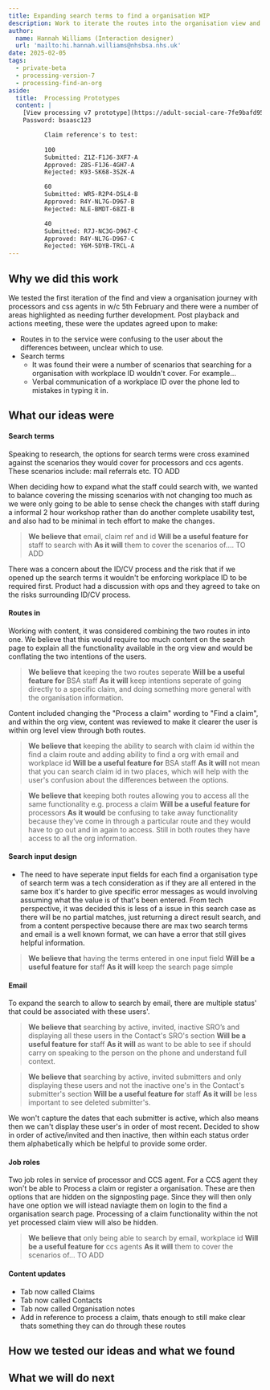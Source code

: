 ```yaml
---
title: Expanding search terms to find a organisation WIP
description: Work to iterate the routes into the organisation view and the search terms used to cover all the scenarios.
author:
  name: Hannah Williams (Interaction designer)
  url: 'mailto:hi.hannah.williams@nhsbsa.nhs.uk'
date: 2025-02-05
tags:
  - private-beta
  - processing-version-7
  - processing-find-an-org
aside:
  title:  Processing Prototypes
  content: |
    [View processing v7 prototype](https://adult-social-care-7fe9bafd955a.herokuapp.com/processing/prototypes/design/v7/) 
    Password: bsaasc123

          Claim reference's to test:
          
          100
          Submitted: Z1Z-F1J6-3XF7-A
          Approved: Z8S-F1J6-4GH7-A
          Rejected: K93-SK68-3S2K-A

          60
          Submitted: WR5-R2P4-DSL4-B
          Approved: R4Y-NL7G-D967-B
          Rejected: NLE-BMDT-68ZI-B

          40
          Submitted: R7J-NC3G-D967-C
          Approved: R4Y-NL7G-D967-C
          Rejected: Y6M-5DYB-TRCL-A
---
```


## Why we did this work
We tested the first iteration of the find and view a organisation journey with processors and css agents in w/c 5th February and there were a number of areas highlighted as needing further development. Post playback and actions meeting, these were the updates agreed upon to make:

- Routes in to the service were confusing to the user about the differences between, unclear which to use.
- Search terms
  - It was found their were a number of scenarios that searching for a organisation with workplace ID wouldn't cover. For example...
  - Verbal communication of a workplace ID over the phone led to mistakes in typing it in.

## What our ideas were

#### Search terms 
Speaking to research, the options for search terms were cross examined against the scenarios they would cover for processors and ccs agents. These scenarios include: mail referrals etc. TO ADD

When deciding how to expand what the staff could search with, we wanted to balance covering the missing scenarios with not changing too much as we were only going to be able to sense check the changes with staff during a informal 2 hour workshop rather than do another complete usability test, and also had to be minimal in tech effort to make the changes.

>**We believe that** email, claim ref and id
>**Will be a useful feature for** staff to search with
>**As it will** them to cover the scenarios of.... TO ADD

There was a concern about the ID/CV process and the risk that if we opened up the search terms it wouldn't be enforcing workplace ID to be required first. Product had a discussion with ops and they agreed to take on the risks surrounding ID/CV process. 

#### Routes in 

Working with content, it was considered combining the two routes in into one. We believe that this would require too much content on the search page to explain all the functionality available in the org view and would be conflating the two intentions of the users.

>**We believe that** keeping the two routes seperate
>**Will be a useful feature for** BSA staff
>**As it will** keep intentions seperate of going directly to a specific claim, and doing something more general with the organisation information.

Content included changing the "Process a claim" wording to "Find a claim", and within the org view, content was reviewed to make it clearer the user is within org level view through both routes.

>**We believe that** keeping the ability to search with claim id within the find a claim route and adding ability to find a org with email and workplace id
>**Will be a useful feature for** BSA staff
>**As it will** not mean that you can search claim id in two places, which will help with the user's confusion about the differences between the options.

>**We believe that** keeping both routes allowing you to access all the same functionality e.g. process a claim
>**Will be a useful feature for** processors
>**As it would** be confusing to take away functionality because they’ve come in through a particular route and they would have to go out and in again to access. Still in both routes they have access to all the org information.


#### Search input design 
* The need to have seperate input fields for each find a organisation type of search term was a tech consideration as if they are all entered in the same box it's harder to give specific error messages as would involving assuming what the value is of that's been entered. From tech perspective, it was decided this is less of a issue in this search case as there will be no partial matches, just returning a direct result search, and from a content perspective because there are max two search terms and email is a well known format, we can have a error that still gives helpful information.

>**We believe that** having the terms entered in one input field
>**Will be a useful feature for** staff
>**As it will** keep the search page simple


#### Email
To expand the search to allow to search by email, there are multiple status' that could be associated with these users'.

>**We believe that** searching by active, invited, inactive SRO’s and displaying all these users in the Contact's SRO's section
>**Will be a useful feature for** staff
>**As it will** as want to be able to see if should carry on speaking to the person on the phone and understand full context.

>**We believe that** searching by active, invited submitters and only displaying these users and not the inactive one's in the Contact's submitter's section
>**Will be a useful feature for** staff
>**As it will** be less important to see deleted submitter's.

We won't capture the dates that each submitter is active, which also means then we can't display these user's in order of most recent. Decided to show in order of active/invited and then inactive, then within each status order them alphabetically which be helpful to provide some order.


#### Job roles
Two job roles in service of processor and CCS agent.
For a CCS agent they won't be able to Process a claim or register a organisation. These are then options that are hidden on the signposting page. Since they will then only have one option we will istead naviagte them on login to the find a organisation search page. Processing of a claim functionality within the not yet processed claim view will also be hidden. 

>**We believe that** only being able to search by email, workplace id
>**Will be a useful feature for** ccs agents
>**As it will** them to cover the scenarios of... TO ADD

#### Content updates

- Tab now called Claims
- Tab now called Contacts
- Tab now called Organisation notes
- Add in reference to process a claim, thats enough to still make clear thats something they can do through these routes

## How we tested our ideas and what we found


## What we will do next
